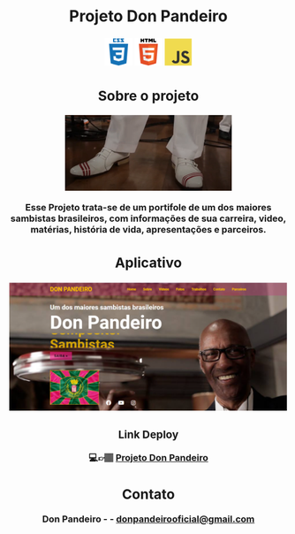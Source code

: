 <h1 align="center"> Projeto Don Pandeiro </h1>
<h3 align="center"><Projeto desenvolvido por Roberta Kelly</h3>
<p align="center">
 <img src="https://raw.githubusercontent.com/devicons/devicon/master/icons/css3/css3-plain-wordmark.svg" alt="css3"  width="50" height="50"/>
<img src="https://raw.githubusercontent.com/devicons/devicon/master/icons/html5/html5-original-wordmark.svg" alt="html5"  width="50" height="50"/>
<img src="https://raw.githubusercontent.com/devicons/devicon/master/icons/javascript/javascript-original.svg" alt="javascript" width="50" height="50"/>
</p>

## Sobre o projeto
<p align="center">
<img src="https://github.com/RobertaKelly/Projeto-Don-Pandeiro/blob/main/image/don%20pandeiro%20sapato.png" width="60%" height="40%">
</p>
Esse Projeto trata-se de um portifole de um dos maiores sambistas brasileiros, com informações de sua carreira, video, matérias, história de vida, apresentações e parceiros. 


## Aplicativo
<p align="center">
<img src="https://raw.githubusercontent.com/RobertaKelly/Projeto-Don-Pandeiro/main/foto%20app%20don.png" >
</p>

### Link Deploy
💻👉🏽 [Projeto Don Pandeiro]()

## Contato

Don Pandeiro - []()- donpandeirooficial@gmail.com

